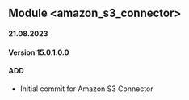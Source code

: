 ## Module <amazon_s3_connector>

#### 21.08.2023
#### Version 15.0.1.0.0
#### ADD
- Initial commit for Amazon S3 Connector
